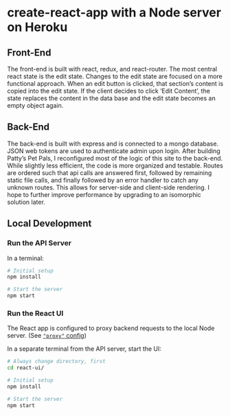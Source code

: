 # create-react-app with a Node server on Heroku
## Front-End
The front-end is built with react, redux, and react-router. The most central react state is the edit state. Changes to the edit state are focused on a more functional approach. When an edit button is clicked, that section’s content is copied into the edit state. If the client decides to click ‘Edit Content’, the state replaces the content in the data base and the edit state becomes an empty object again.

## Back-End
The back-end is built with express and is connected to a mongo database. JSON web tokens are used to authenticate admin upon login.  After building Patty’s Pet Pals, I reconfigured most of the logic of this site to the back-end. While slightly less efficient, the code is more organized and testable. Routes are ordered such that api calls are answered first, followed by remaining static file calls, and finally followed by an error handler to catch any unknown routes. This allows for server-side and client-side rendering. I hope to further improve performance by upgrading to an isomorphic solution later.

## Local Development

### Run the API Server

In a terminal:

```bash
# Initial setup
npm install

# Start the server
npm start
```


### Run the React UI

The React app is configured to proxy backend requests to the local Node server. (See [`"proxy"` config](react-ui/package.json))

In a separate terminal from the API server, start the UI:

```bash
# Always change directory, first
cd react-ui/

# Initial setup
npm install

# Start the server
npm start
```
